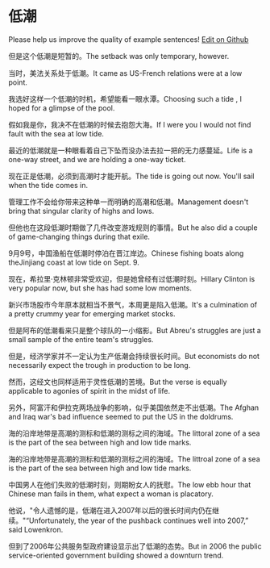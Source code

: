 # 低潮

Please help us improve the quality of example sentences! [Edit on Github](https://github.com/jiyushe/jiyu-example-sentence-source/blob/main/chinese/dichao.md)

<p><span class="chinese">但是这个低潮是短暂的。</span><span class="english">The setback was only temporary, however.</span></p>

<p><span class="chinese">当时，美法关系处于低潮。</span><span class="english">It came as US-French relations were at a low point.</span></p>

<p><span class="chinese">我选好这样一个低潮的时机，希望能看一眼水潭。</span><span class="english">Choosing such a tide , I hoped for a glimpse of the pool.</span></p>

<p><span class="chinese">假如我是你，我决不在低潮的时候去抱怨大海。</span><span class="english">If I were you I would not find fault with the sea at low tide.</span></p>

<p><span class="chinese">最近的低潮就是一种眼看着自己下坠而没办法去拉一把的无力感蔓延。</span><span class="english">Life is a one-way street, and we are holding a one-way ticket.</span></p>

<p><span class="chinese">现在正是低潮，必须到高潮时才能开航。</span><span class="english">The tide is going out now. You'll sail when the tide comes in.</span></p>

<p><span class="chinese">管理工作不会给你带来这种单一而明确的高潮和低潮。</span><span class="english">Management doesn't bring that singular clarity of highs and lows.</span></p>

<p><span class="chinese">但他也在这段低潮时期做了几件改变游戏规则的事情。</span><span class="english">But he also did a couple of game-changing things during that exile.</span></p>

<p><span class="chinese">9月9号，中国渔船在低潮时停泊在晋江岸边。</span><span class="english">Chinese fishing boats along theJinjiang coast at low tide on Sept. 9.</span></p>

<p><span class="chinese">现在，希拉里·克林顿非常受欢迎，但是她曾经有过低潮时刻。</span><span class="english">Hillary Clinton is very popular now, but she has had some low moments.</span></p>

<p><span class="chinese">新兴市场股市今年原本就相当不景气，本周更是陷入低潮。</span><span class="english">It's a culmination of a pretty crummy year for emerging market stocks.</span></p>

<p><span class="chinese">但是阿布的低潮看来只是整个球队的一小缩影。</span><span class="english">But Abreu's struggles are just a small sample of the entire team's struggles.</span></p>

<p><span class="chinese">但是，经济学家并不一定认为生产低潮会持续很长时间。</span><span class="english">But economists do not necessarily expect the trough in production to be long.</span></p>

<p><span class="chinese">然而，这经文也同样适用于灵性低潮的苦境。</span><span class="english">But the verse is equally applicable to agonies of spirit in the midst of life.</span></p>

<p><span class="chinese">另外，阿富汗和伊拉克两场战争的影响，似乎美国依然走不出低潮。</span><span class="english">The Afghan and Iraq war's bad influence seemed to put the US in the  doldrums.</span></p>

<p><span class="chinese">海的沿岸地带是高潮的测标和低潮的测标之间的海域。</span><span class="english">The littoral zone of a sea is the part of the sea between high and low tide marks.</span></p>

<p><span class="chinese">海的沿岸地带是高潮的测标和低潮的测标之间的海域。</span><span class="english">The littroal zone of a sea is the part of the sea between high and low tide marks.</span></p>

<p><span class="chinese">中国男人在他们失败的低潮时刻，则期盼女人的抚慰。</span><span class="english">The low ebb hour that Chinese man fails in them, what expect a woman is placatory.</span></p>

<p><span class="chinese">他说，"令人遗憾的是，低潮在进入2007年以后的很长时间内仍在继续。"</span><span class="english">“Unfortunately, the year of the pushback continues well into 2007,” said Lowenkron.</span></p>

<p><span class="chinese">但到了2006年公共服务型政府建设显示出了低潮的态势。</span><span class="english">But in 2006 the public service-oriented government building showed a downturn trend.</span></p>

